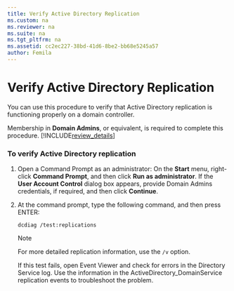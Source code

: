 ```yaml
---
title: Verify Active Directory Replication
ms.custom: na
ms.reviewer: na
ms.suite: na
ms.tgt_pltfrm: na
ms.assetid: cc2ec227-38bd-41d6-8be2-bb68e5245a57
author: Femila
---
```

# Verify Active Directory Replication
  You can use this procedure to verify that Active Directory replication is functioning properly on a domain controller.  
  
 Membership in **Domain Admins**, or equivalent, is required to complete this procedure. [!INCLUDE[review_details](../Token/review_details_md.md)]  
  
### To verify Active Directory replication  
  
1.  Open a Command Prompt as an administrator: On the **Start** menu, right\-click **Command Prompt**, and then click **Run as administrator**. If the **User Account Control** dialog box appears, provide Domain Admins credentials, if required, and then click **Continue**.  
  
2.  At the command prompt, type the following command, and then press ENTER:  
  
     `dcdiag /test:replications`  
  
    > [!NOTE]  
    >  For more detailed replication information, use the `/v` option.  
  
     If this test fails, open Event Viewer and check for errors in the Directory Service log. Use the information in the ActiveDirectory\_DomainService replication events to troubleshoot the problem.  
  
  